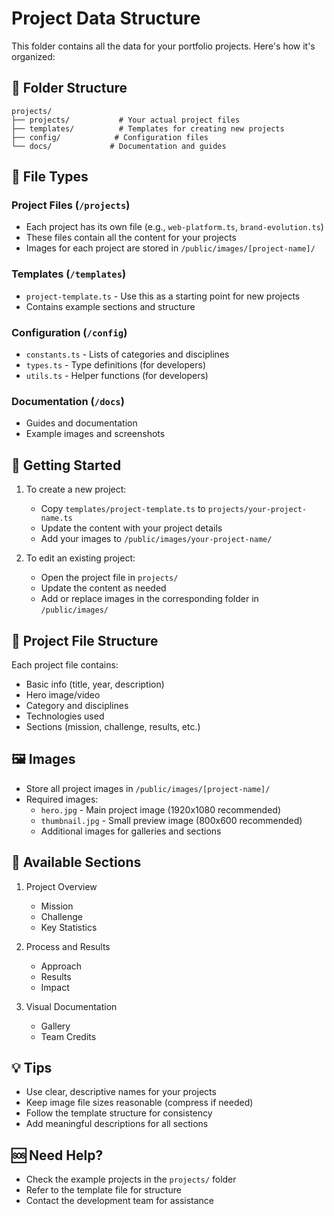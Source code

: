 # Project Data Structure

This folder contains all the data for your portfolio projects. Here's how it's organized:

## 📁 Folder Structure

```
projects/
├── projects/           # Your actual project files
├── templates/          # Templates for creating new projects
├── config/            # Configuration files
└── docs/             # Documentation and guides
```

## 📄 File Types

### Project Files (`/projects`)
- Each project has its own file (e.g., `web-platform.ts`, `brand-evolution.ts`)
- These files contain all the content for your projects
- Images for each project are stored in `/public/images/[project-name]/`

### Templates (`/templates`)
- `project-template.ts` - Use this as a starting point for new projects
- Contains example sections and structure

### Configuration (`/config`)
- `constants.ts` - Lists of categories and disciplines
- `types.ts` - Type definitions (for developers)
- `utils.ts` - Helper functions (for developers)

### Documentation (`/docs`)
- Guides and documentation
- Example images and screenshots

## 🚀 Getting Started

1. To create a new project:
   - Copy `templates/project-template.ts` to `projects/your-project-name.ts`
   - Update the content with your project details
   - Add your images to `/public/images/your-project-name/`

2. To edit an existing project:
   - Open the project file in `projects/`
   - Update the content as needed
   - Add or replace images in the corresponding folder in `/public/images/`

## 📝 Project File Structure

Each project file contains:
- Basic info (title, year, description)
- Hero image/video
- Category and disciplines
- Technologies used
- Sections (mission, challenge, results, etc.)

## 🖼️ Images

- Store all project images in `/public/images/[project-name]/`
- Required images:
  - `hero.jpg` - Main project image (1920x1080 recommended)
  - `thumbnail.jpg` - Small preview image (800x600 recommended)
  - Additional images for galleries and sections

## 🎨 Available Sections

1. Project Overview
   - Mission
   - Challenge
   - Key Statistics

2. Process and Results
   - Approach
   - Results
   - Impact

3. Visual Documentation
   - Gallery
   - Team Credits

## 💡 Tips

- Use clear, descriptive names for your projects
- Keep image file sizes reasonable (compress if needed)
- Follow the template structure for consistency
- Add meaningful descriptions for all sections

## 🆘 Need Help?

- Check the example projects in the `projects/` folder
- Refer to the template file for structure
- Contact the development team for assistance 